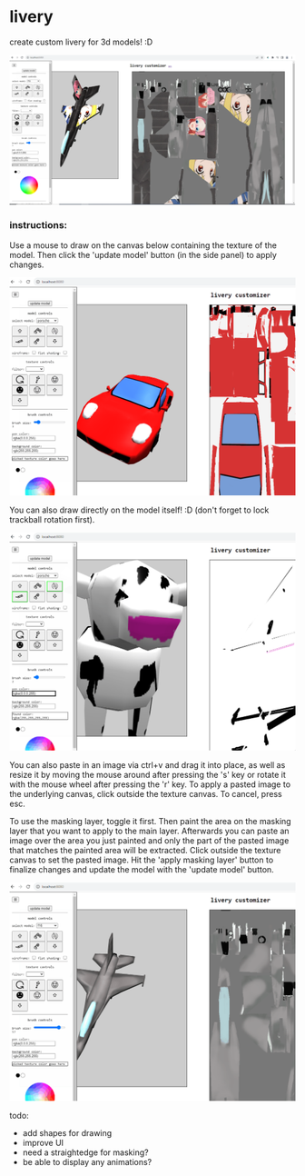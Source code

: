 # livery    
    
create custom livery for 3d models! :D    
    
![example screenshot of app](screenshots/example.png)    
    
### instructions:    
Use a mouse to draw on the canvas below containing the texture of the model. Then click the 'update model' button (in the side panel) to apply changes.    
    
![draw on model texture](screenshots/29-08-2023_185212.gif)    
    
You can also draw directly on the model itself! :D (don't forget to lock trackball rotation first).    
    
![draw on model](screenshots/29-08-2023_185521.gif)    
    
You can also paste in an image via ctrl+v and drag it into place, as well as resize it by moving the mouse around after pressing the 's' key or rotate it with the mouse wheel after pressing the 'r' key. To apply a pasted image to the underlying canvas, click outside the texture canvas. To cancel, press esc.    
    
To use the masking layer, toggle it first. Then paint the area on the masking layer that you want to apply to the main layer. Afterwards you can paste an image over the area you just painted and only the part of the pasted image that matches the painted area will be extracted. Click outside the texture canvas to set the pasted image. Hit the 'apply masking layer' button to finalize changes and update the model with the 'update model' button.    
    
![masking example](screenshots/29-08-2023_184917.gif)    
     
todo:    
- add shapes for drawing
- improve UI
- need a straightedge for masking?
- be able to display any animations?